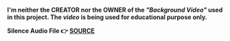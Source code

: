 **I'm neither the CREATOR nor the OWNER of the *"Background Video"* used in this project. The *video* is being used for educational purpose only.**

**Silence Audio File 👉 [SOURCE](https://github.com/anars/blank-audio/blob/master/250-milliseconds-of-silence.mp3)**

